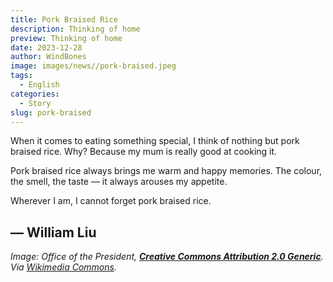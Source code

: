```yaml
---
title: Pork Braised Rice
description: Thinking of home
preview: Thinking of home
date: 2023-12-28
author: WindBones
image: images/news//pork-braised.jpeg
tags:
  - English
categories:
  - Story
slug: pork-braised
---
```

When it comes to eating something special, I think of nothing but pork braised rice. Why? Because my mum is really good at cooking it.

Pork braised rice always brings me warm and happy memories. The colour, the smell, the taste — it always arouses my appetite.

Wherever I am, I cannot forget pork braised rice.

**— William Liu**
---

*Image: Office of the President, [**Creative Commons Attribution 2.0 Generic**](https://creativecommons.org/licenses/by/2.0/deed.en). Via [Wikimedia Commons](https://upload.wikimedia.org/wikipedia/commons/thumb/9/9f/12.17_總統邀請國人加入豬瘟防疫大作戰_(44543856860).jpg/1024px-12.17_總統邀請國人加入豬瘟防疫大作戰_(44543856860).jpg).*